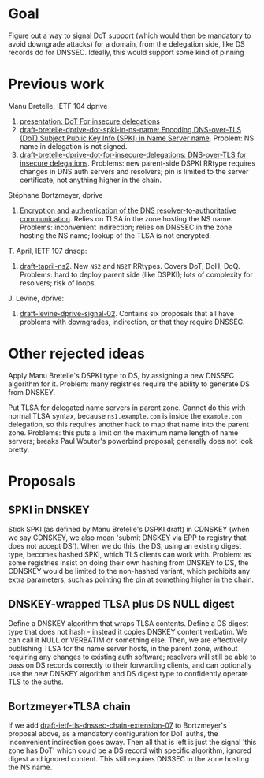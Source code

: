# Goal

Figure out a way to signal DoT support (which would then be mandatory to avoid downgrade attacks) for a domain, from the delegation side, like DS records do for DNSSEC.
Ideally, this would support some kind of pinning

# Previous work

Manu Bretelle, IETF 104 dprive

1. [presentation: DoT For insecure delegations](https://datatracker.ietf.org/meeting/104/materials/slides-104-dprive-dot-for-insecure-delegations)
1. [draft-bretelle-dprive-dot-spki-in-ns-name: Encoding DNS-over-TLS (DoT) Subject Public Key Info (SPKI) in Name Server name](https://tools.ietf.org/html/draft-bretelle-dprive-dot-spki-in-ns-name-00). Problem: NS name in delegation is not signed.
1. [draft-bretelle-dprive-dot-for-insecure-delegations: DNS-over-TLS for insecure delegations](https://tools.ietf.org/html/draft-bretelle-dprive-dot-for-insecure-delegations-01). Problems: new parent-side DSPKI RRtype requires changes in DNS auth servers and resolvers; pin is limited to the server certificate, not anything higher in the chain.

Stéphane Bortzmeyer, dprive

1. [Encryption and authentication of the DNS resolver-to-authoritative communication](https://tools.ietf.org/html/draft-bortzmeyer-dprive-resolver-to-auth-01). Relies on TLSA in the zone hosting the NS name. Problems: inconvenient indirection; relies on DNSSEC in the zone hosting the NS name; lookup of the TLSA is not encrypted.

T. April, IETF 107 dnsop:

1. [draft-tapril-ns2](https://datatracker.ietf.org/doc/draft-tapril-ns2/). New `NS2` and `NS2T` RRtypes. Covers DoT, DoH, DoQ. Problems: hard to deploy parent side (like DSPKI); lots of complexity for resolvers; risk of loops.

J. Levine, dprive:

1. [draft-levine-dprive-signal-02](https://tools.ietf.org/html/draft-levine-dprive-signal-02). Contains six proposals that all have problems with downgrades, indirection, or that they require DNSSEC.

# Other rejected ideas

Apply Manu Bretelle's DSPKI type to DS, by assigning a new DNSSEC algorithm for it.
Problem: many registries require the ability to generate DS from DNSKEY.

Put TLSA for delegated name servers in parent zone. Cannot do this with normal TLSA syntax, because `ns1.example.com` is inside the `example.com` delegation, so this requires another hack to map that name into the parent zone. Problems: this puts a limit on the maximum name length of name servers; breaks Paul Wouter's powerbind proposal; generally does not look pretty.

# Proposals

## SPKI in DNSKEY

Stick SPKI (as defined by Manu Bretelle's DSPKI draft) in CDNSKEY (when we say CDNSKEY, we also mean 'submit DNSKEY via EPP to registry that does not accept DS').
When we do this, the DS, using an existing digest type, becomes hashed SPKI, which TLS clients can work with.
Problem: as some registries insist on doing their own hashing from DNSKEY to DS, the CDNSKEY would be limited to the non-hashed variant, which prohibits any extra parameters, such as pointing the pin at something higher in the chain.

## DNSKEY-wrapped TLSA plus DS NULL digest

Define a DNSKEY algorithm that wraps TLSA contents. Define a DS digest type that does not hash - instead it copies DNSKEY content verbatim. We can call it NULL or VERBATIM or something else. Then, we are effectively publishing TLSA for the name server hosts, in the parent zone, without requiring any changes to existing auth software; resolvers will still be able to pass on DS records correctly to their forwarding clients, and can optionally use the new DNSKEY algorithm and DS digest type to confidently operate TLS to the auths.

## Bortzmeyer+TLSA chain

If we add [draft-ietf-tls-dnssec-chain-extension-07](https://tools.ietf.org/html/draft-ietf-tls-dnssec-chain-extension-07) to Bortzmeyer's proposal above, as a mandatory configuration for DoT auths, the inconvenient indirection goes away.
Then all that is left is just the signal 'this zone has DoT' which could be a DS record with specific algorithm, ignored digest and ignored content.
This still requires DNSSEC in the zone hosting the NS name.
